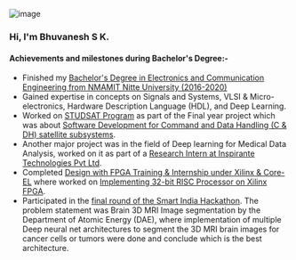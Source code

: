 
![image](https://github.com/WrathofBhuvan11/WrathofBhuvan11.github.io/assets/36232037/3d6472f2-8afc-476e-920b-6770f76f1662)

### Hi, I'm Bhuvanesh S K.
#### Achievements and milestones during Bachelor's Degree:-
* Finished my [Bachelor's Degree in Electronics and Communication Engineering from NMAMIT Nitte University (2016-2020)](https://github.com/WrathofBhuvan11/WrathofBhuvan11.github.io/blob/main/documents/bachelors%20of%20engineering%20main%20certificate%20.pdf)
* Gained expertise in concepts on Signals and Systems, VLSI & Micro-electronics, Hardware Description Language (HDL), and Deep Learning.
* Worked on [STUDSAT Program](https://www.isro.gov.in/Stud_sat.html) as part of the Final year project which was about [Software Development for Command and Data Handling (C & DH) satellite subsystems](https://github.com/WrathofBhuvan11/WrathofBhuvan11.github.io/blob/main/documents/STUDSAT-II%20final%20Report.pdf).
* Another major project was in the field of Deep learning for Medical Data Analysis, worked on it as part of a [Research Intern at Inspirante Technologies Pvt Ltd](https://github.com/WrathofBhuvan11/WrathofBhuvan11.github.io/blob/main/documents/Inspirante%20Certificate%20letter%20.png).
* Completed [Design with FPGA Training & Internship under Xilinx & Core-EL](https://github.com/WrathofBhuvan11/WrathofBhuvan11.github.io/blob/main/documents/CoreEL-Xilinx%20certificate.pdf) where worked on [Implementing 32-bit RISC Processor on Xilinx FPGA](https://github.com/WrathofBhuvan11/32bit_risc_verilog).
* Participated in the [final round of the Smart India Hackathon](). The problem statement was Brain 3D MRI Image segmentation by the Department of Atomic Energy (DAE), where implementation of multiple Deep neural net architectures to segment the 3D MRI brain images for cancer cells or tumors were done and conclude which is the best architecture.
